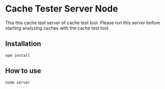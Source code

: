 # Cache Tester Server Node
This this cache test server of cache test tool. Please run this server before starting analyzing caches with the cache test tool.

## Installation
```
npm install
```
## How to use
```
node server
```
